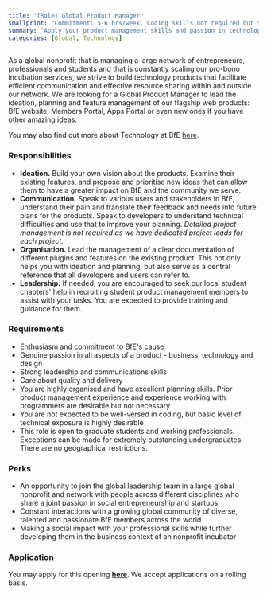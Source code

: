 ```yaml
---
title: "[Role] Global Product Manager"
smallprint: "Commitment: 5-6 hrs/week. Coding skills not required but tech awareness is expected."
summary: "Apply your product management skills and passion in technology to drive the strategy and roadmap for products connecting the global social entrepreneurship community. Work with our diverse range of volunteer developers from students to professionals and scale BfE's social impact." # this will be visible on platforms like LinkedIn when sharing
categories: [Global, Technology]
---
```


As a global nonprofit that is managing a large network of entrepreneurs, professionals and students and that is constantly scaling our pro-bono incubation services, we strive to build technology products that facilitate efficient communication and effective resource sharing within and outside our network. We are looking for a Global Product Manager to lead the ideation, planning and feature management of our flagship web products: BfE website, Members Portal, Apps Portal or even new ones if you have other amazing ideas.

You may also find out more about Technology at BfE [here](https://tech.bridgesforenterprise.com).

### Responsibilities
- **Ideation.** Build your own vision about the products. Examine their existing features, and propose and prioritise new ideas that can allow them to have a greater impact on BfE and the community we serve. 
- **Communication.** Speak to various users and stakeholders in BfE, understand their pain and translate their feedback and needs into future plans for the products. Speak to developers to understand technical difficulties and use that to improve your planning. _Detailed project management is not required as we have dedicated project leads for each project._
- **Organisation.** Lead the management of a clear documentation of different plugins and features on the existing product. This not only helps you with ideation and planning, but also serve as a central reference that all developers and users can refer to.
- **Leadership.** If needed, you are encouraged to seek our local student chapters' help in recruiting student product management members to assist with your tasks. You are expected to provide training and guidance for them. 

### Requirements
- Enthusiasm and commitment to BfE's cause
- Genuine passion in all aspects of a product - business, technology and design
- Strong leadership and communications skills
- Care about quality and delivery
- You are highly organised and have excellent planning skills. Prior product management experience and experience working with programmers are desirable but not necessary
- You are not expected to be well-versed in coding, but basic level of technical exposure is highly desirable
- This role is open to graduate students and working professionals. Exceptions can be made for extremely outstanding undergraduates. There are no geographical restrictions.

### Perks
- An opportunity to join the global leadership team in a large global nonprofit and network with people across different disciplines who share a joint passion in social entrepreneurship and startups
- Constant interactions with a growing global community of diverse, talented and passionate BfE members across the world
- Making a social impact with your professional skills while further developing them in the business context of an nonprofit incubator

### Application
You may apply for this opening [**here**](https://forms.gle/tbBKj6TAAX1G2Y93A). We accept applications on a rolling basis.
